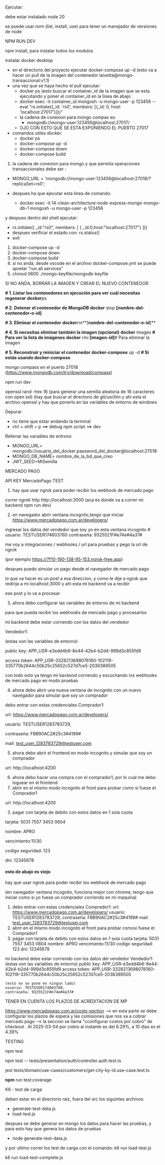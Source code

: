 Ejecutar:

debe estar instalado node 20

se puede usar nvm (list, install, use) para tener un manejador de versiones de node

NPM RUN DEV

npm install, para instalar todos los modulos

instalar docker desktop

* en el directorio del proyecto ejecutar docker-compose up -d (esto va  a hacer un pull de la imagen del contenedor laivetta@mongo-transaccional:v1.1)
* una vez que se haya hecho el pull ejecutar:
  * docker ps (esto buscar el container_id de la imagen que se esta ejecutando y poner el container_id en la linea de abajo
  * docker exec -it  container_id mongosh -u mongo-user -p 123456 --eval "rs.initiate({_id: 'rs0', members: [{_id: 0, host: 'localhost:27017'}]})"
  * la cadena de conexion para mongo compas es:
    * mongodb://mongo-user:123456@localhost:27017/
  * OJO CON ESTO QUE SE ESTA EXPONIENDO EL PUERTO 27017
* comandos utiles docker:
  * docker ps
  * docker-compose up -d
  * docker-compose down
  * docker-compose build

1. la cadena de conexion para mongo y que permita operaciones transaccionales debe ser :

* MONGO_URL = 'mongodb://mongo-user:123456@localhost:27018/?replicaSet=rs0';
* despues ha que ejecutar esta linea de comando:

  * docker exec -it 14-clean-architecture-node-express-mongo-mongo-db-1 mongosh -u mongo-user -p 123456

y despues dentro del shell ejecutar:

* rs.initiate({  _id:"rs0",  members: [  { _id:0,host:"localhost:27017"} ]})
* despues verificar el estado con: rs.status()
* exit

1. docker-compose up -d
2. docker-compose down
3. docker-compose build
4. si no anda, desde vscode en el archivo docker-compose.yml se puede apretar  "run all services"
5. chmod 0600 ./mongo-keyfile/mongodb-keyfile

SI NO ANDA, BORRAR LA IMAGEN Y CREAR EL NUEVO CONTENEDOR

**# 1. Listar los contenedores en ejecución para ver cuál necesitas regenerar**
**docker**ps

**# 2. Detener el contenedor de MongoDB**
**docker** stop **[**nombre-del-contenedor-o-id**]**

**# 3. Eliminar el contenedor**
**docker**rm**[**nombre-del-contenedor-o-id**]**

**# 4. Si necesitas eliminar también la imagen (opcional)**
**docker** images           **# Para ver la lista de imágenes**
**docker** rmi **[**imagen-id**]**# Para eliminar la imagen

**# 5. Reconstruir y reiniciar el contenedor**
**docker-compose** up -d    **# Si estás usando docker-compose**

mongo compass en el puerto 27018 (https://www.mongodb.com/try/download/compass)

npm run dev

openssl rand -hex 16 (para generar una semilla aleatoria de 16 caracteres con open ssl) (hay que buscar el directorio de git/usr/bin y ahi esta el archivo openssl y hay que ponerlo en las variables de entorno de windows

Depurar

* no tiene que estar andando la terminal
* ctrl + shift + p  ==> debug npm script  ==> dev

Rellenar las variables de entrono

* MONGO_URL= mongodb://usuario_del_docker:password_del_docker@localhost:27018
* MONGO_DB_NAME= nombre_de_la_bd_que_creo
* JWT_SEED=MiSemilla





MERCADO PAGO

API KEY MercadoPago TEST

1) hay que usar ngrok para poder recibir los webhook de mercado pago

correr ngrok http http://localhost:3000   (aca es donde va a correr mi backend npm run dev)

2) en navegador abrir ventana incognito,tengo que iniciar https://www.mercadopago.com.ar/developers/

ingresar los datos del vendedor que soy yo en esta ventana incognito # usuario: TESTUSER174603780 contraseña: 9325521F#e74e#4a37#

me voy a integraciones / webhooks / url para pruebas y pego la url de ngrok

(por ejemplo https://7f10-190-138-95-153.ngrok-free.app)

despues puedo simular un pago desde el navegador de mercado pago

lo que va hacer es un post a esa direccion, y como le dije a ngrok que redirija a mi localhost:3000 y ahi esta mi backend va a recibir

ese post y lo va a procesar

3) ahora debo configurar las variables de entorno de mi backend

para que pueda recibir los webhooks de mercado pago y procesarlos

mi backend debe estar corriendo con los datos del vendedor

Vendedor1:

(estas son las variables de entorno)

public key: APP_USR-e3edd4b6-8e44-42b4-b2d4-999d3c855fd9

access token: APP_USR-3328213698076160-102119-335770b2644c50b25c25652c527d7ce5-2036389505

con todo esto ya tengo mi backend corriendo y escuchando los webhooks de mercado pago en modo pruebas

4) ahora debo abrir una nueva ventana de incognito con un nuevo navegador para simular que soy un comprador

debo entrar con estas credenciales Comprador1:

url: https://www.mercadopago.com.ar/developers/

usuario: TESTUSER1283783729,

contraseña: FBB90AC2#25c3#4199#

mail: test_user_1283783729@testuser.com

5) ahora debo abrir el frontend en modo incognito y simular que soy un comprador

url: http://localhost:4200

6) ahora debo hacer una compra con el comprador1, por lo cual me debo loguear en el frontend
7) abrir en el mismo modo incognito el front para probar como si fuese el Comprador1

url: http://localhost:4200

3) pagar con tarjeta de debito con estos datos en 1 sola cuota

tarjeta: 5031 7557 3453 0604

nombre: APRO

vencimiento:11/30

codigo seguridad: 123

dni: 12345678

#### esto de abajo es viejo

hay que usar ngrok para poder recibir los webhook de mercado pago

(en navegador ventana incognito, funciona mejor con chrome, tengo que iniciar como si yo fuese un comprador corriendo en mi maquina)

1) debo entrar con estas credenciales Comprador1:
   url: https://www.mercadopago.com.ar/developers/
   usuario: TESTUSER1283783729,
   contraseña: FBB90AC2#25c3#4199#
   mail: test_user_1283783729@testuser.com
2) abrir en el mismo modo incognito el front para probar comosi fuese el Comprador1
3) pagar con tarjeta de debito con estos datos en 1 sola cuota
   tarjeta: 5031 7557 3453 0604
   nombre: APRO
   vencimiento:11/30
   codigo seguridad: 123
   dni: 12345678

mi backend debe estar corriendo con los datos del vendedor
Vendedor1:
	(estas son las variables de entorno)
	public key: APP_USR-e3edd4b6-8e44-42b4-b2d4-999d3c855fd9
	access token: APP_USR-3328213698076160-102119-335770b2644c50b25c25652c527d7ce5-2036389505

    (esto no se pone en ningun lado)
	usuario: TESTUSER174603780,
	contraseña: 9325521F#e74e#4a37#

TENER EN CUENTA LOS PLAZOS DE ACREDITACION DE MP

https://www.mercadopago.com.ar/costs-section  --> en esta parte se debe configurar los plazos de espera y las comisiones que nos va a cobrar mercado pago --> la seccion se llama "cconfigurar costos por cobro" de checkout . Al 2025-03-04 por cobro al instante es del 6.29%, a 10 dias es el 4.39%

TESTING

npm test

npm test -- tests/presentation/auth/controller.auth.test.ts

jest tests/domain/use-cases/customers/get-city-by-id.use-case.test.ts

**npm** run test:coverage

K6 - test de carga

deben estar en el directorio raiz, fuera del src los siguintes archivos:

* generate-test-data.js
* load-test.js

despues se debe generar en mongo los datos para hacer las pruebas, y para esto hay que genera los datos de pruebas

* node generate-test-data.js

y por ultimo correr los test de carga con el comando: k6 run load-test.js

k6 run load-test-complete.js
